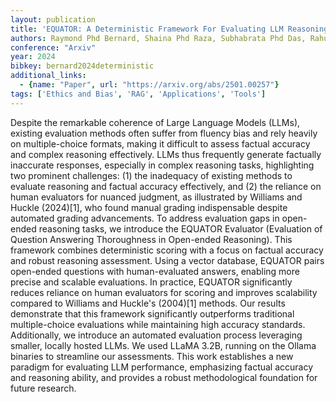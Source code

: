 ```yaml
---
layout: publication
title: 'EQUATOR: A Deterministic Framework For Evaluating LLM Reasoning With Open-ended Questions. # V1.0.0-beta'
authors: Raymond Phd Bernard, Shaina Phd Raza, Subhabrata Phd Das, Rahul Murugan
conference: "Arxiv"
year: 2024
bibkey: bernard2024deterministic
additional_links:
  - {name: "Paper", url: "https://arxiv.org/abs/2501.00257"}
tags: ['Ethics and Bias', 'RAG', 'Applications', 'Tools']
---
```

Despite the remarkable coherence of Large Language Models (LLMs), existing
evaluation methods often suffer from fluency bias and rely heavily on
multiple-choice formats, making it difficult to assess factual accuracy and
complex reasoning effectively. LLMs thus frequently generate factually
inaccurate responses, especially in complex reasoning tasks, highlighting two
prominent challenges: (1) the inadequacy of existing methods to evaluate
reasoning and factual accuracy effectively, and (2) the reliance on human
evaluators for nuanced judgment, as illustrated by Williams and Huckle
(2024)[1], who found manual grading indispensable despite automated grading
advancements.
  To address evaluation gaps in open-ended reasoning tasks, we introduce the
EQUATOR Evaluator (Evaluation of Question Answering Thoroughness in Open-ended
Reasoning). This framework combines deterministic scoring with a focus on
factual accuracy and robust reasoning assessment. Using a vector database,
EQUATOR pairs open-ended questions with human-evaluated answers, enabling more
precise and scalable evaluations. In practice, EQUATOR significantly reduces
reliance on human evaluators for scoring and improves scalability compared to
Williams and Huckle's (2004)[1] methods.
  Our results demonstrate that this framework significantly outperforms
traditional multiple-choice evaluations while maintaining high accuracy
standards. Additionally, we introduce an automated evaluation process
leveraging smaller, locally hosted LLMs. We used LLaMA 3.2B, running on the
Ollama binaries to streamline our assessments. This work establishes a new
paradigm for evaluating LLM performance, emphasizing factual accuracy and
reasoning ability, and provides a robust methodological foundation for future
research.
